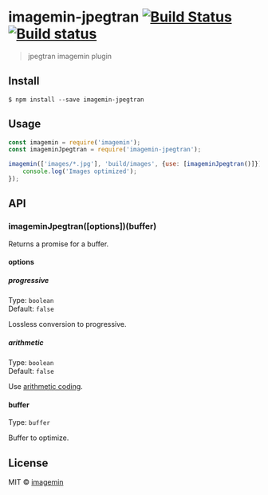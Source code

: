 # imagemin-jpegtran [![Build Status](https://travis-ci.org/imagemin/imagemin-jpegtran.svg?branch=master)](https://travis-ci.org/imagemin/imagemin-jpegtran) [![Build status](https://ci.appveyor.com/api/projects/status/rwf4by6qcbne1qet?svg=true)](https://ci.appveyor.com/project/ShinnosukeWatanabe/imagemin-jpegtran)

> jpegtran imagemin plugin


## Install

```
$ npm install --save imagemin-jpegtran
```


## Usage

```js
const imagemin = require('imagemin');
const imageminJpegtran = require('imagemin-jpegtran');

imagemin(['images/*.jpg'], 'build/images', {use: [imageminJpegtran()]}).then(() => {
	console.log('Images optimized');
});
```


## API

### imageminJpegtran([options])(buffer)

Returns a promise for a buffer.

#### options

##### progressive

Type: `boolean`<br>
Default: `false`

Lossless conversion to progressive.

##### arithmetic

Type: `boolean`<br>
Default: `false`

Use [arithmetic coding](http://en.wikipedia.org/wiki/Arithmetic_coding).

#### buffer

Type: `buffer`

Buffer to optimize.


## License

MIT © [imagemin](https://github.com/imagemin)
